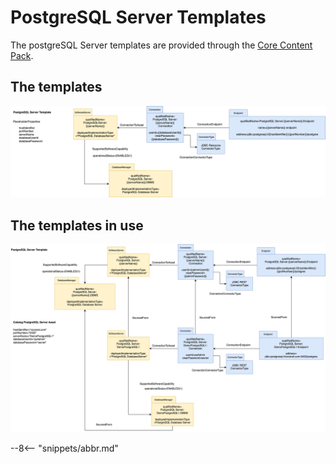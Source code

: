 <!-- SPDX-License-Identifier: CC-BY-4.0 -->
<!-- Copyright Contributors to the Egeria project. -->

# PostgreSQL Server Templates

The postgreSQL Server templates are provided through the [Core Content Pack](/content-packs/core-content-pack/overview).

## The templates

![PostgreSQL Server template](postgres-server-catalog-template.svg)


## The templates in use

![PostgreSQL template in use](postgres-server-template-in-use.svg)


--8<-- "snippets/abbr.md"
